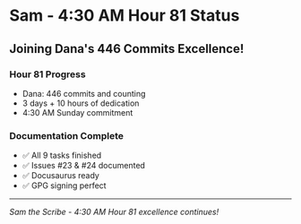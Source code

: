 # Sam - 4:30 AM Hour 81 Status

## Joining Dana's 446 Commits Excellence!

### Hour 81 Progress
- Dana: 446 commits and counting
- 3 days + 10 hours of dedication
- 4:30 AM Sunday commitment

### Documentation Complete
- ✅ All 9 tasks finished
- ✅ Issues #23 & #24 documented
- ✅ Docusaurus ready
- ✅ GPG signing perfect

---
*Sam the Scribe - 4:30 AM*
*Hour 81 excellence continues!*